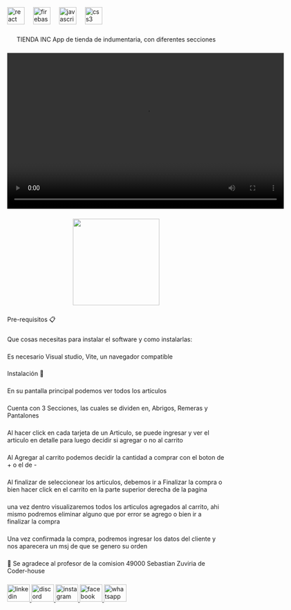 <div align="left">
  <img src="https://cdn.jsdelivr.net/gh/devicons/devicon/icons/react/react-original.svg" height="40" alt="react logo"  />
  <img width="12" />
  <img src="https://cdn.jsdelivr.net/gh/devicons/devicon/icons/firebase/firebase-plain.svg" height="40" alt="firebase logo"  />
  <img width="12" />
  <img src="https://cdn.jsdelivr.net/gh/devicons/devicon/icons/javascript/javascript-original.svg" height="40" alt="javascript logo"  />
  <img width="12" />
  <img src="https://cdn.jsdelivr.net/gh/devicons/devicon/icons/css3/css3-original.svg" height="40" alt="css3 logo"  />
</div>

###

<p align="center">TIENDA INC App de tienda de indumentaria, con diferentes secciones</p>

###

<video width="640" height="360" controls>
  <source src="https://github.com/matiasjaw80/tiendaInc-final/assets/139645562/0c3a8d31-fdfa-4701-85dc-98e9fd6d4823" type="video/mp4">
  <!-- Demo Tienda INC -->
</video>


###

<div align="center">
  <img height="200" src="https://github.com/matiasjaw80/tiendaInc-final/assets/139645562/0c3a8d31-fdfa-4701-85dc-98e9fd6d4823"  />
</div>

###

<p align="left">Pre-requisitos 📋</p>

###

<p align="left">Que cosas necesitas para instalar el software y como instalarlas:</p>

###

<p align="left">Es necesario Visual studio, Vite, un navegador compatible</p>

###

<p align="left">Instalación 🔧</p>

###

<p align="left">En su pantalla principal podemos ver todos los articulos</p>

###

<p align="left">Cuenta con 3 Secciones, las cuales se dividen en, Abrigos, Remeras y Pantalones</p>

###

<p align="left">Al hacer click en cada tarjeta de un Articulo, se puede ingresar y ver el articulo en detalle para luego decidir si agregar o no al carrito</p>

###

<p align="left">Al Agregar al carrito podemos decidir la cantidad a comprar con el boton de + o el de -</p>

###

<p align="left">Al finalizar de seleccionear los articulos, debemos ir a Finalizar la compra o bien hacer click en el carrito en la parte superior derecha de la pagina</p>

###

<p align="left">una vez dentro visualizaremos todos los articulos agregados al carrito, ahi mismo podremos eliminar alguno que por error se agrego o bien ir a finalizar la compra</p>

###

<p align="left">Una vez confirmada la compra, podremos ingresar los datos del cliente y nos aparecera un msj de que se genero su orden</p>

###

<p align="left">🎁 Se agradece al profesor de la comision 49000 Sebastian Zuviria de Coder-house</p>

###

<div align="left">
  <a href="https://www.linkedin.com/in/matias-werjman/" target="_blank">
    <img src="https://raw.githubusercontent.com/maurodesouza/profile-readme-generator/master/src/assets/icons/social/linkedin/default.svg" width="52" height="40" alt="linkedin logo"  />
  </a>
  <a href="matiasjaw80" target="_blank">
    <img src="https://raw.githubusercontent.com/maurodesouza/profile-readme-generator/master/src/assets/icons/social/discord/default.svg" width="52" height="40" alt="discord logo"  />
  </a>
  <a href="https://www.instagram.com/matiasjaw80/" target="_blank">
    <img src="https://raw.githubusercontent.com/maurodesouza/profile-readme-generator/master/src/assets/icons/social/instagram/default.svg" width="52" height="40" alt="instagram logo"  />
  </a>
  <a href="https://www.facebook.com/matiasw80/" target="_blank">
    <img src="https://raw.githubusercontent.com/maurodesouza/profile-readme-generator/master/src/assets/icons/social/facebook/default.svg" width="52" height="40" alt="facebook logo"  />
  </a>
  <a href="https://wa.me/5493462541444" target="_blank">
    <img src="https://raw.githubusercontent.com/maurodesouza/profile-readme-generator/master/src/assets/icons/social/whatsapp/default.svg" width="52" height="40" alt="whatsapp logo"  />
  </a>
</div>

###
